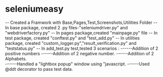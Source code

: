 # seleniumeasy

-- Created a Framwork with Base,Pages,Test,Screenshots,Utilities Folder
-- In base package, created 2 .py files-"seleniumdriver.py" and "webdriverfactory.py"
-- In pages package,created "mainpage.py" file
-- In test package, created "conftest.py" and "test_add.py"
-- In utilities package, created "custom_logger.py","result_verification.py" and "teststatus.py"
-- In add_test.py test,tested 3 scenarios :
------Addition of 2 positive numbers
------Addition of 2 negative number.
------Addition of 2 Alphabets.  
------Handled a "lightbox popup" window using "javascript.
------Used @ddt decorator to pass test data.
